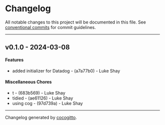 # Changelog
All notable changes to this project will be documented in this file. See [conventional commits](https://www.conventionalcommits.org/) for commit guidelines.

- - -
## v0.1.0 - 2024-03-08
#### Features
- added initializer for Datadog - (a7a77b0) - Luke Shay
#### Miscellaneous Chores
- t - (683b569) - Luke Shay
- tidied - (ae61126) - Luke Shay
- using cog - (97d739a) - Luke Shay

- - -

Changelog generated by [cocogitto](https://github.com/cocogitto/cocogitto).